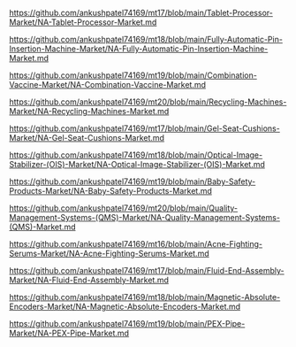 <p><a href="https://github.com/ankushpatel74169/mt17/blob/main/Tablet-Processor-Market/NA-Tablet-Processor-Market.md">https://github.com/ankushpatel74169/mt17/blob/main/Tablet-Processor-Market/NA-Tablet-Processor-Market.md</a></p><p><a href="https://github.com/ankushpatel74169/mt18/blob/main/Fully-Automatic-Pin-Insertion-Machine-Market/NA-Fully-Automatic-Pin-Insertion-Machine-Market.md">https://github.com/ankushpatel74169/mt18/blob/main/Fully-Automatic-Pin-Insertion-Machine-Market/NA-Fully-Automatic-Pin-Insertion-Machine-Market.md</a></p><p><a href="https://github.com/ankushpatel74169/mt19/blob/main/Combination-Vaccine-Market/NA-Combination-Vaccine-Market.md">https://github.com/ankushpatel74169/mt19/blob/main/Combination-Vaccine-Market/NA-Combination-Vaccine-Market.md</a></p><p><a href="https://github.com/ankushpatel74169/mt20/blob/main/Recycling-Machines-Market/NA-Recycling-Machines-Market.md">https://github.com/ankushpatel74169/mt20/blob/main/Recycling-Machines-Market/NA-Recycling-Machines-Market.md</a></p><p><a href="https://github.com/ankushpatel74169/mt17/blob/main/Gel-Seat-Cushions-Market/NA-Gel-Seat-Cushions-Market.md">https://github.com/ankushpatel74169/mt17/blob/main/Gel-Seat-Cushions-Market/NA-Gel-Seat-Cushions-Market.md</a></p><p><a href="https://github.com/ankushpatel74169/mt18/blob/main/Optical-Image-Stabilizer-(OIS)-Market/NA-Optical-Image-Stabilizer-(OIS)-Market.md">https://github.com/ankushpatel74169/mt18/blob/main/Optical-Image-Stabilizer-(OIS)-Market/NA-Optical-Image-Stabilizer-(OIS)-Market.md</a></p><p><a href="https://github.com/ankushpatel74169/mt19/blob/main/Baby-Safety-Products-Market/NA-Baby-Safety-Products-Market.md">https://github.com/ankushpatel74169/mt19/blob/main/Baby-Safety-Products-Market/NA-Baby-Safety-Products-Market.md</a></p><p><a href="https://github.com/ankushpatel74169/mt20/blob/main/Quality-Management-Systems-(QMS)-Market/NA-Quality-Management-Systems-(QMS)-Market.md">https://github.com/ankushpatel74169/mt20/blob/main/Quality-Management-Systems-(QMS)-Market/NA-Quality-Management-Systems-(QMS)-Market.md</a></p><p><a href="https://github.com/ankushpatel74169/mt16/blob/main/Acne-Fighting-Serums-Market/NA-Acne-Fighting-Serums-Market.md">https://github.com/ankushpatel74169/mt16/blob/main/Acne-Fighting-Serums-Market/NA-Acne-Fighting-Serums-Market.md</a></p><p><a href="https://github.com/ankushpatel74169/mt17/blob/main/Fluid-End-Assembly-Market/NA-Fluid-End-Assembly-Market.md">https://github.com/ankushpatel74169/mt17/blob/main/Fluid-End-Assembly-Market/NA-Fluid-End-Assembly-Market.md</a></p><p><a href="https://github.com/ankushpatel74169/mt18/blob/main/Magnetic-Absolute-Encoders-Market/NA-Magnetic-Absolute-Encoders-Market.md">https://github.com/ankushpatel74169/mt18/blob/main/Magnetic-Absolute-Encoders-Market/NA-Magnetic-Absolute-Encoders-Market.md</a></p><p><a href="https://github.com/ankushpatel74169/mt19/blob/main/PEX-Pipe-Market/NA-PEX-Pipe-Market.md">https://github.com/ankushpatel74169/mt19/blob/main/PEX-Pipe-Market/NA-PEX-Pipe-Market.md</a></p>
